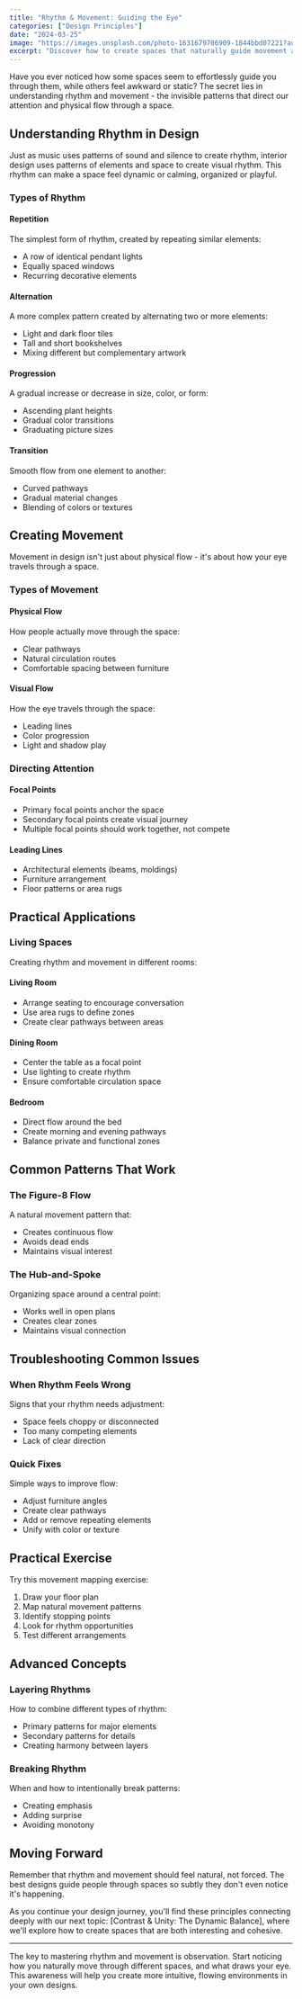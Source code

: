 ```yaml
---
title: "Rhythm & Movement: Guiding the Eye"
categories: ["Design Principles"]
date: "2024-03-25"
image: "https://images.unsplash.com/photo-1631679706909-1844bbd07221?auto=format&fit=crop&q=80&w=1920"
excerpt: "Discover how to create spaces that naturally guide movement and attention, using the principles of rhythm and flow to make your interior design more dynamic and engaging."
---
```


Have you ever noticed how some spaces seem to effortlessly guide you through them, while others feel awkward or static? The secret lies in understanding rhythm and movement - the invisible patterns that direct our attention and physical flow through a space.

## Understanding Rhythm in Design

Just as music uses patterns of sound and silence to create rhythm, interior design uses patterns of elements and space to create visual rhythm. This rhythm can make a space feel dynamic or calming, organized or playful.

### Types of Rhythm

#### Repetition
The simplest form of rhythm, created by repeating similar elements:
- A row of identical pendant lights
- Equally spaced windows
- Recurring decorative elements

#### Alternation
A more complex pattern created by alternating two or more elements:
- Light and dark floor tiles
- Tall and short bookshelves
- Mixing different but complementary artwork

#### Progression
A gradual increase or decrease in size, color, or form:
- Ascending plant heights
- Gradual color transitions
- Graduating picture sizes

#### Transition
Smooth flow from one element to another:
- Curved pathways
- Gradual material changes
- Blending of colors or textures

## Creating Movement

Movement in design isn't just about physical flow - it's about how your eye travels through a space.

### Types of Movement

#### Physical Flow
How people actually move through the space:
- Clear pathways
- Natural circulation routes
- Comfortable spacing between furniture

#### Visual Flow
How the eye travels through the space:
- Leading lines
- Color progression
- Light and shadow play

### Directing Attention

#### Focal Points
- Primary focal points anchor the space
- Secondary focal points create visual journey
- Multiple focal points should work together, not compete

#### Leading Lines
- Architectural elements (beams, moldings)
- Furniture arrangement
- Floor patterns or area rugs

## Practical Applications

### Living Spaces
Creating rhythm and movement in different rooms:

#### Living Room
- Arrange seating to encourage conversation
- Use area rugs to define zones
- Create clear pathways between areas

#### Dining Room
- Center the table as a focal point
- Use lighting to create rhythm
- Ensure comfortable circulation space

#### Bedroom
- Direct flow around the bed
- Create morning and evening pathways
- Balance private and functional zones

## Common Patterns That Work

### The Figure-8 Flow
A natural movement pattern that:
- Creates continuous flow
- Avoids dead ends
- Maintains visual interest

### The Hub-and-Spoke
Organizing space around a central point:
- Works well in open plans
- Creates clear zones
- Maintains visual connection

## Troubleshooting Common Issues

### When Rhythm Feels Wrong
Signs that your rhythm needs adjustment:
- Space feels choppy or disconnected
- Too many competing elements
- Lack of clear direction

### Quick Fixes
Simple ways to improve flow:
- Adjust furniture angles
- Create clear pathways
- Add or remove repeating elements
- Unify with color or texture

## Practical Exercise

Try this movement mapping exercise:
1. Draw your floor plan
2. Map natural movement patterns
3. Identify stopping points
4. Look for rhythm opportunities
5. Test different arrangements

## Advanced Concepts

### Layering Rhythms
How to combine different types of rhythm:
- Primary patterns for major elements
- Secondary patterns for details
- Creating harmony between layers

### Breaking Rhythm
When and how to intentionally break patterns:
- Creating emphasis
- Adding surprise
- Avoiding monotony

## Moving Forward

Remember that rhythm and movement should feel natural, not forced. The best designs guide people through spaces so subtly they don't even notice it's happening.

As you continue your design journey, you'll find these principles connecting deeply with our next topic: [Contrast & Unity: The Dynamic Balance], where we'll explore how to create spaces that are both interesting and cohesive.

---

The key to mastering rhythm and movement is observation. Start noticing how you naturally move through different spaces, and what draws your eye. This awareness will help you create more intuitive, flowing environments in your own designs. 
